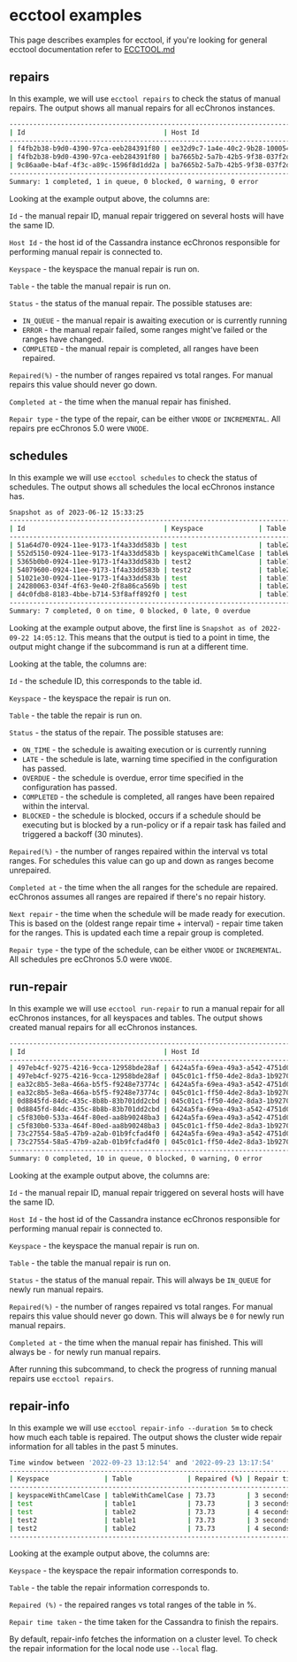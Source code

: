 # ecctool examples

This page describes examples for ecctool, if you're looking for general ecctool documentation refer to [ECCTOOL.md](autogenerated/ECCTOOL.md)

## repairs

In this example, we will use `ecctool repairs` to check the status of manual repairs.
The output shows all manual repairs for all ecChronos instances.

```bash
-----------------------------------------------------------------------------------------------------------------------------------------------------------------
| Id                                   | Host Id                              | Keyspace | Table  | Status    | Repaired(%) | Completed at        | Repair type |
-----------------------------------------------------------------------------------------------------------------------------------------------------------------
| f4fb2b38-b9d0-4390-97ca-eeb284391f80 | ee32d9c7-1a4e-40c2-9b28-1000544011ae | test     | table1 | IN_QUEUE  | 0.00        | -                   | VNODE       |
| f4fb2b38-b9d0-4390-97ca-eeb284391f80 | ba7665b2-5a7b-42b5-9f38-037f2da1e80a | test     | table1 | COMPLETED | 100.00      | 2022-09-22 13:40:07 | VNODE       |
| 9c86aa0e-b4af-4f3c-a89c-1596f8d1dd2a | ba7665b2-5a7b-42b5-9f38-037f2da1e80a | test     | table2 | COMPLETED | 100.00      | 2023-09-21 15:26:58 | INCREMENTAL |
-----------------------------------------------------------------------------------------------------------------------------------------------------------------
Summary: 1 completed, 1 in queue, 0 blocked, 0 warning, 0 error
```

Looking at the example output above, the columns are:

`Id` - the manual repair ID, manual repair triggered on several hosts will have the same ID.

`Host Id` - the host id of the Cassandra instance ecChronos responsible for performing manual repair is connected to.

`Keyspace` - the keyspace the manual repair is run on.

`Table` - the table the manual repair is run on.

`Status` - the status of the manual repair.
The possible statuses are:
* `IN_QUEUE` - the manual repair is awaiting execution or is currently running
* `ERROR` - the manual repair failed, some ranges might've failed or the ranges have changed.
* `COMPLETED` - the manual repair is completed, all ranges have been repaired.

`Repaired(%)` - the number of ranges repaired vs total ranges.
For manual repairs this value should never go down.

`Completed at` - the time when the manual repair has finished.

`Repair type` - the type of the repair, can be either `VNODE` or `INCREMENTAL`. All repairs pre ecChronos 5.0 were `VNODE`.

## schedules

In this example we will use `ecctool schedules` to check the status of schedules.
The output shows all schedules the local ecChronos instance has.

```bash
Snapshot as of 2023-06-12 15:33:25
-------------------------------------------------------------------------------------------------------------------------------------------------------------------------
| Id                                   | Keyspace              | Table              | Status    | Repaired(%) | Completed at        | Next repair         | Repair type |
-------------------------------------------------------------------------------------------------------------------------------------------------------------------------
| 51a64d70-0924-11ee-9173-1f4a33dd583b | test                  | table2             | COMPLETED | 100.00      | 2023-06-06 15:33:19 | 2023-06-13 15:33:19 | VNODE       |
| 552d5150-0924-11ee-9173-1f4a33dd583b | keyspaceWithCamelCase | tableWithCamelCase | COMPLETED | 100.00      | 2023-06-06 15:33:19 | 2023-06-13 15:33:19 | VNODE       |
| 5365b0b0-0924-11ee-9173-1f4a33dd583b | test2                 | table1             | COMPLETED | 100.00      | 2023-06-06 15:33:19 | 2023-06-13 15:33:19 | VNODE       |
| 54079600-0924-11ee-9173-1f4a33dd583b | test2                 | table2             | COMPLETED | 100.00      | 2023-06-06 15:33:19 | 2023-06-13 15:33:19 | VNODE       |
| 51021e30-0924-11ee-9173-1f4a33dd583b | test                  | table1             | COMPLETED | 100.00      | 2023-06-12 15:26:27 | 2023-06-19 15:26:27 | VNODE       |
| 24280063-034f-4f63-9e40-2f8a86ca569b | test                  | table2             | COMPLETED | 100.00      | 2023-06-12 15:26:53 | 2023-06-13 15:26:53 | INCREMENTAL |
| d4c0fdb8-8183-4bbe-b714-53f8aff892f0 | test                  | table1             | COMPLETED | 100.00      | 2023-06-12 15:33:19 | 2023-06-13 15:33:19 | INCREMENTAL |
-------------------------------------------------------------------------------------------------------------------------------------------------------------------------
Summary: 7 completed, 0 on time, 0 blocked, 0 late, 0 overdue
```

Looking at the example output above, the first line is `Snapshot as of 2022-09-22 14:05:12`.
This means that the output is tied to a point in time,
the output might change if the subcommand is run at a different time.

Looking at the table, the columns are:

`Id` - the schedule ID, this corresponds to the table id.

`Keyspace` - the keyspace the repair is run on.

`Table` - the table the repair is run on.

`Status` - the status of the repair.
The possible statuses are:
* `ON_TIME` - the schedule is awaiting execution or is currently running
* `LATE` - the schedule is late, warning time specified in the configuration has passed.
* `OVERDUE` - the schedule is overdue, error time specified in the configuration has passed.
* `COMPLETED` - the schedule is completed, all ranges have been repaired within the interval.
* `BLOCKED` - the schedule is blocked, occurs if a schedule should be executing but
  is blocked by a run-policy or if a repair task has failed and triggered a backoff (30 minutes).

`Repaired(%)` - the number of ranges repaired within the interval vs total ranges.
For schedules this value can go up and down as ranges become unrepaired.

`Completed at` - the time when the all ranges for the schedule are repaired.
ecChronos assumes all ranges are repaired if there's no repair history.

`Next repair` - the time when the schedule will be made ready for execution.
This is based on the (oldest range repair time + interval) - repair time taken for the ranges.
This is updated each time a repair group is completed.

`Repair type` - the type of the schedule, can be either `VNODE` or `INCREMENTAL`. All schedules pre ecChronos 5.0 were `VNODE`.

## run-repair

In this example we will use `ecctool run-repair` to run a manual repair for all ecChronos instances,
for all keyspaces and tables.
The output shows created manual repairs for all ecChronos instances.

```bash
----------------------------------------------------------------------------------------------------------------------------------------------------------------------------------
| Id                                   | Host Id                              | Keyspace              | Table              | Status   | Repaired(%) | Completed at | Repair type |
----------------------------------------------------------------------------------------------------------------------------------------------------------------------------------
| 497eb4cf-9275-4216-9cca-12958bde28af | 6424a5fa-69ea-49a3-a542-4751d0283c9a | test2                 | table2             | IN_QUEUE | 0.00        | -            | VNODE       |
| 497eb4cf-9275-4216-9cca-12958bde28af | 045c01c1-ff50-4de2-8da3-1b9270c382b5 | test2                 | table2             | IN_QUEUE | 0.00        | -            | VNODE       |
| ea32c8b5-3e8a-466a-b5f5-f9248e73774c | 6424a5fa-69ea-49a3-a542-4751d0283c9a | test                  | table2             | IN_QUEUE | 0.00        | -            | VNODE       |
| ea32c8b5-3e8a-466a-b5f5-f9248e73774c | 045c01c1-ff50-4de2-8da3-1b9270c382b5 | test                  | table2             | IN_QUEUE | 0.00        | -            | VNODE       |
| 0d8845fd-84dc-435c-8b8b-83b701dd2cbd | 045c01c1-ff50-4de2-8da3-1b9270c382b5 | keyspaceWithCamelCase | tableWithCamelCase | IN_QUEUE | 0.00        | -            | VNODE       |
| 0d8845fd-84dc-435c-8b8b-83b701dd2cbd | 6424a5fa-69ea-49a3-a542-4751d0283c9a | keyspaceWithCamelCase | tableWithCamelCase | IN_QUEUE | 0.00        | -            | VNODE       |
| c5f830b0-533a-464f-80ed-aa8b90248ba3 | 6424a5fa-69ea-49a3-a542-4751d0283c9a | test2                 | table1             | IN_QUEUE | 0.00        | -            | VNODE       |
| c5f830b0-533a-464f-80ed-aa8b90248ba3 | 045c01c1-ff50-4de2-8da3-1b9270c382b5 | test2                 | table1             | IN_QUEUE | 0.00        | -            | VNODE       |
| 73c27554-58a5-47b9-a2ab-01b9fcfad4f0 | 6424a5fa-69ea-49a3-a542-4751d0283c9a | test                  | table1             | IN_QUEUE | 0.00        | -            | VNODE       |
| 73c27554-58a5-47b9-a2ab-01b9fcfad4f0 | 045c01c1-ff50-4de2-8da3-1b9270c382b5 | test                  | table1             | IN_QUEUE | 0.00        | -            | VNODE       |
----------------------------------------------------------------------------------------------------------------------------------------------------------------------------------
Summary: 0 completed, 10 in queue, 0 blocked, 0 warning, 0 error
```

Looking at the example output above, the columns are:

`Id` - the manual repair ID, manual repair triggered on several hosts will have the same ID.

`Host Id` - the host id of the Cassandra instance ecChronos responsible for performing manual repair is connected to.

`Keyspace` - the keyspace the manual repair is run on.

`Table` - the table the manual repair is run on.

`Status` - the status of the manual repair. This will always be `IN_QUEUE` for newly run manual repairs.

`Repaired(%)` - the number of ranges repaired vs total ranges.
For manual repairs this value should never go down.
This will always be `0` for newly run manual repairs.

`Completed at` - the time when the manual repair has finished. This will always be `-` for newly run manual repairs.

After running this subcommand, to check the progress of running manual repairs use `ecctool repairs`.

## repair-info

In this example we will use `ecctool repair-info --duration 5m` to check how much each table is repaired.
The output shows the cluster wide repair information for all tables in the past 5 minutes.

```bash
Time window between '2022-09-23 13:12:54' and '2022-09-23 13:17:54'
---------------------------------------------------------------------------------
| Keyspace              | Table              | Repaired (%) | Repair time taken |
---------------------------------------------------------------------------------
| keyspaceWithCamelCase | tableWithCamelCase | 73.73        | 3 seconds         |
| test                  | table1             | 73.73        | 3 seconds         |
| test                  | table2             | 73.73        | 4 seconds         |
| test2                 | table1             | 73.73        | 3 seconds         |
| test2                 | table2             | 73.73        | 4 seconds         |
---------------------------------------------------------------------------------
```

Looking at the example output above, the columns are:

`Keyspace` - the keyspace the repair information corresponds to.

`Table` - the table the repair information corresponds to.

`Repaired (%)` - the repaired ranges vs total ranges of the table in %.

`Repair time taken` - the time taken for the Cassandra to finish the repairs.

By default, repair-info fetches the information on a cluster level.
To check the repair information for the local node use `--local` flag.